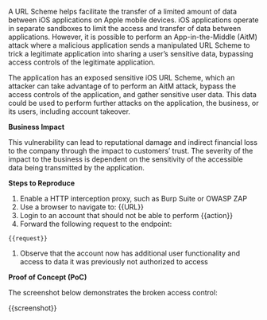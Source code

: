 A URL Scheme helps facilitate the transfer of a limited amount of data between iOS applications on Apple mobile devices. iOS applications operate in separate sandboxes to limit the access and transfer of data between applications. However, it is possible to perform an App-in-the-Middle (AitM) attack where a malicious application sends a manipulated URL Scheme to trick a legitimate application into sharing a user’s sensitive data, bypassing access controls of the legitimate application.

The application has an exposed sensitive iOS URL Scheme, which an attacker can take advantage of to perform an AitM attack, bypass the access controls of the application, and gather sensitive user data. This data could be used to perform further attacks on the application, the business, or its users, including account takeover.

**Business Impact**

This vulnerability can lead to reputational damage and indirect financial loss to the company through the impact to customers’ trust. The severity of the impact to the business is dependent on the sensitivity of the accessible data being transmitted by the application.

**Steps to Reproduce**

1. Enable a HTTP interception proxy, such as Burp Suite or OWASP ZAP
1. Use a browser to navigate to: {{URL}}
1. Login to an account that should not be able to perform {{action}}
1. Forward the following request to the endpoint:

```HTTP
{{request}}
```

1. Observe that the account now has additional user functionality and access to data it was previously not authorized to access

**Proof of Concept (PoC)**

The screenshot below demonstrates the broken access control:

{{screenshot}}

